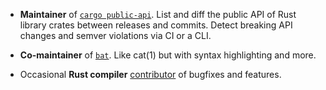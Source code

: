 * **Maintainer** of [`cargo public-api`](https://github.com/cargo-public-api/cargo-public-api). List and diff the public API of Rust library crates between releases and commits. Detect breaking API changes and semver violations via CI or a CLI.

* **Co-maintainer** of [`bat`](https://github.com/sharkdp/bat). Like cat(1) but with syntax highlighting and more.

* Occasional **Rust compiler** [contributor](https://github.com/rust-lang/rust/pulls?q=is%3Apr+author%3AEnselic+is%3Amerged) of bugfixes and features.
